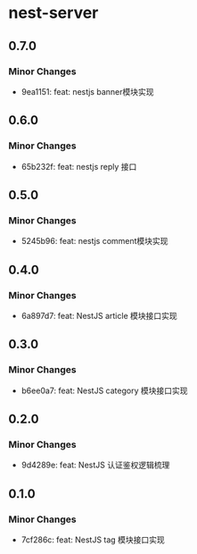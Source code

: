 # nest-server

## 0.7.0

### Minor Changes

-   9ea1151: feat: nestjs banner模块实现

## 0.6.0

### Minor Changes

-   65b232f: feat: nestjs reply 接口

## 0.5.0

### Minor Changes

-   5245b96: feat: nestjs comment模块实现

## 0.4.0

### Minor Changes

-   6a897d7: feat: NestJS article 模块接口实现

## 0.3.0

### Minor Changes

-   b6ee0a7: feat: NestJS category 模块接口实现

## 0.2.0

### Minor Changes

-   9d4289e: feat: NestJS 认证鉴权逻辑梳理

## 0.1.0

### Minor Changes

-   7cf286c: feat: NestJS tag 模块接口实现

